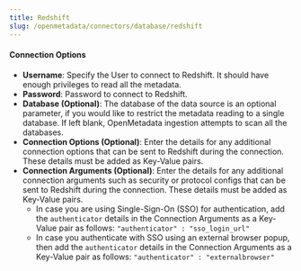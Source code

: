 ```yaml
---
title: Redshift
slug: /openmetadata/connectors/database/redshift
---
```


<ConnectorIntro connector="Redshift" hasUsage="true" hasProfiler="true" hasDBT="true" />

<Requirements />

<MetadataIngestionService connector="Redshift"/>

<h4>Connection Options</h4>

- **Username**: Specify the User to connect to Redshift. It should have enough privileges to read all the metadata.
- **Password**: Password to connect to Redshift.
- **Database (Optional)**: The database of the data source is an optional parameter, if you would like to restrict the metadata reading to a single database. If left blank, OpenMetadata ingestion attempts to scan all the databases.
- **Connection Options (Optional)**: Enter the details for any additional connection options that can be sent to Redshift during the connection. These details must be added as Key-Value pairs.
- **Connection Arguments (Optional)**: Enter the details for any additional connection arguments such as security or protocol configs that can be sent to Redshift during the connection. These details must be added as Key-Value pairs. 
  - In case you are using Single-Sign-On (SSO) for authentication, add the `authenticator` details in the Connection Arguments as a Key-Value pair as follows: `"authenticator" : "sso_login_url"`
  - In case you authenticate with SSO using an external browser popup, then add the `authenticator` details in the Connection Arguments as a Key-Value pair as follows: `"authenticator" : "externalbrowser"`

<DatabaseIngestionConfig />

<IngestionScheduleAndDeploy />

<ConnectorOutro connector="Redshift" hasUsage="true" hasProfiler="true" hasDBT="true" />
